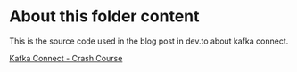 # About this folder content

This is the source code used in the blog post in dev.to about kafka connect.

[Kafka Connect - Crash Course](https://dev.to/thegroo/kafka-connect-crash-course-1chd)
